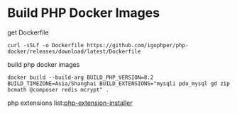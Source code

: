 # Build PHP Docker Images
get Dockerfile
```shell
curl -sSLf -o Dockerfile https://github.com/igophper/php-docker/releases/download/latest/Dockerfile
```

build php docker images
```shell
docker build --build-arg BUILD_PHP_VERSION=8.2 BUILD_TIMEZONE=Asia/Shanghai BUILD_EXTENSIONS="mysqli pdo_mysql gd zip bcmath @composer redis mcrypt" .
```
php extensions list:[php-extension-installer](https://github.com/mlocati/docker-php-extension-installer)